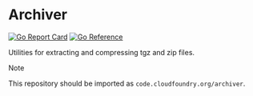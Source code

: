 # Archiver
[![Go Report Card](https://goreportcard.com/badge/code.cloudfoundry.org/archiver)](https://goreportcard.com/report/code.cloudfoundry.org/archiver)
[![Go Reference](https://pkg.go.dev/badge/code.cloudfoundry.org/archiver.svg)](https://pkg.go.dev/code.cloudfoundry.org/archiver)

Utilities for extracting and compressing tgz and zip files.

> [!NOTE]
>
> This repository should be imported as `code.cloudfoundry.org/archiver`.
